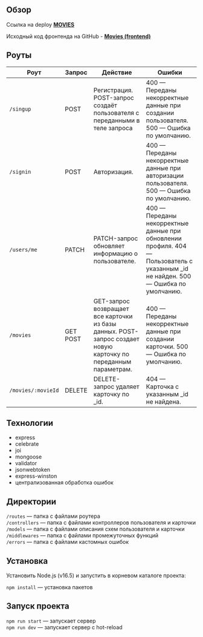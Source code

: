 
## Обзор

Ссылка на deploy **[__MOVIES__](https://api.movies.tsoymark93.nomoredomains.xyz)**

Исходный код фронтенда  на GitHub -  **[Movies (frontend)](https://github.com/tsoymark93/movies-explorer-frontend)**  

## Роуты

| Роут | Запрос | Действие | Ошибки |
| --- | --- | --- | --- |
| `/singup` | POST | Регистрация. POST-запрос создаёт пользователя с переданными в теле запроса | 400 — Переданы некорректные данные при создании пользователя. 500 — Ошибка по умолчанию. |
| `/signin` |  POST | Авторизация. | 400 — Переданы некорректные данные при авторизации пользователя. 500 — Ошибка по умолчанию. |
| `/users/me` | PATCH | PATCH-запрос обновляет информацию о пользователе. | 400 — Переданы некорректные данные при обновлении профиля. 404 — Пользователь с указанным _id не найден. 500 — Ошибка по умолчанию. |
| `/movies` | GET POST | GET-запрос возвращает все карточки из базы данных. POST-запрос создает новую карточку по переданным параметрам. | 400 — Переданы некорректные данные при создании карточки. 500 — Ошибка по умолчанию. |
| `/movies/:movieId` | DELETE | DELETE-запрос удаляет карточку по _id. | 404 — Карточка с указанным _id не найдена. |

## Технологии

* express
* celebrate
* joi
* mongoose
* validator
* jsonwebtoken
* express-winston
* централизованная обработка ошибок

## Директории

`/routes` — папка с файлами роутера  
`/controllers` — папка с файлами контроллеров пользователя и карточки   
`/models` — папка с файлами описания схем пользователя и карточки  
`/middlewares` — папка с файлами промежуточных функций  
`/errors` — папка с файлами кастомных ошибок

## Установка

Установить Node.js (v16.5) и запустить в корневом каталоге проекта:

`npm install` — установка пакетов   

## Запуск проекта

`npm run start` — запускает сервер   
`npm run dev` — запускает сервер с hot-reload
